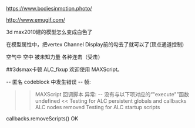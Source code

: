 https://www.bodiesinmotion.photo/

http://www.emugif.com/

3d max2010建的模型怎么变成白色了

在模型属性中，把vertex Channel Display前的勾去了就可以了(顶点通道控制)

空气中 空中 被未知力量 各种连击（受击）



##3dsmax卡顿  ALC_fixup
欢迎使用 MAXScript。

-- 匿名 codeblock 中发生错误
--  帧:
>> MAXScript 回调脚本 异常:
-- 没有与以下项对应的“"execute"”函数 undefined <<
Testing for ALC persistent globals and callbacks
ALC nodes removed
Testing for ALC startup scripts

callbacks.removeScripts()
OK
